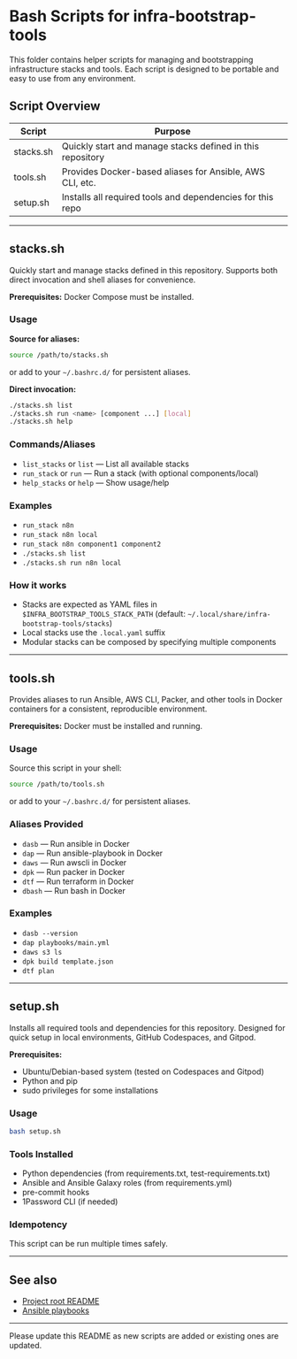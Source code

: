 
# Bash Scripts for infra-bootstrap-tools

This folder contains helper scripts for managing and bootstrapping infrastructure stacks and tools. Each script is designed to be portable and easy to use from any environment.

## Script Overview

| Script      | Purpose                                                      |
|-------------|--------------------------------------------------------------|
| stacks.sh   | Quickly start and manage stacks defined in this repository   |
| tools.sh    | Provides Docker-based aliases for Ansible, AWS CLI, etc.     |
| setup.sh    | Installs all required tools and dependencies for this repo   |

---

## stacks.sh

Quickly start and manage stacks defined in this repository. Supports both direct invocation and shell aliases for convenience.

**Prerequisites:** Docker Compose must be installed.

### Usage

**Source for aliases:**
```bash
source /path/to/stacks.sh
```
or add to your `~/.bashrc.d/` for persistent aliases.

**Direct invocation:**
```bash
./stacks.sh list
./stacks.sh run <name> [component ...] [local]
./stacks.sh help
```

### Commands/Aliases
- `list_stacks` or `list`   — List all available stacks
- `run_stack` or `run`      — Run a stack (with optional components/local)
- `help_stacks` or `help`   — Show usage/help

### Examples
- `run_stack n8n`
- `run_stack n8n local`
- `run_stack n8n component1 component2`
- `./stacks.sh list`
- `./stacks.sh run n8n local`

### How it works
- Stacks are expected as YAML files in `$INFRA_BOOTSTRAP_TOOLS_STACK_PATH` (default: `~/.local/share/infra-bootstrap-tools/stacks`)
- Local stacks use the `.local.yaml` suffix
- Modular stacks can be composed by specifying multiple components

---

## tools.sh

Provides aliases to run Ansible, AWS CLI, Packer, and other tools in Docker containers for a consistent, reproducible environment.

**Prerequisites:** Docker must be installed and running.

### Usage
Source this script in your shell:
```bash
source /path/to/tools.sh
```
or add to your `~/.bashrc.d/` for persistent aliases.

### Aliases Provided
- `dasb`   — Run ansible in Docker
- `dap`    — Run ansible-playbook in Docker
- `daws`   — Run awscli in Docker
- `dpk`    — Run packer in Docker
- `dtf`    — Run terraform in Docker
- `dbash`  — Run bash in Docker

### Examples
- `dasb --version`
- `dap playbooks/main.yml`
- `daws s3 ls`
- `dpk build template.json`
- `dtf plan`

---

## setup.sh

Installs all required tools and dependencies for this repository. Designed for quick setup in local environments, GitHub Codespaces, and Gitpod.

**Prerequisites:**
- Ubuntu/Debian-based system (tested on Codespaces and Gitpod)
- Python and pip
- sudo privileges for some installations

### Usage
```bash
bash setup.sh
```

### Tools Installed
- Python dependencies (from requirements.txt, test-requirements.txt)
- Ansible and Ansible Galaxy roles (from requirements.yml)
- pre-commit hooks
- 1Password CLI (if needed)

### Idempotency
This script can be run multiple times safely.

---

## See also

- [Project root README](../../README.md)
- [Ansible playbooks](../../ansible/playbooks/)

---

Please update this README as new scripts are added or existing ones are updated.
